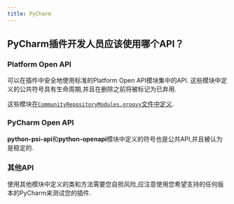 ```yaml
---
title: PyCharm
---
```


## PyCharm插件开发人员应该使用哪个API？


### Platform Open API


可以在插件中安全地使用标准的Platform Open API模块集中的API.
这些模块中定义的公共符号具有生命周期,并且在删除之前将被标记为已弃用.


这些模块[在`CommunityRepositoryModules.groovy`文件中定义](upsource:///platform/build-scripts/groovy/org/jetbrains/intellij/build/CommunityRepositoryModules.groovy).


### PyCharm Open API


**python-psi-api**和**python-openapi**模块中定义的符号也是公共API,并且被认为是稳定的.


### 其他API


使用其他模块中定义的类和方法需要您自担风险,应注意使用您希望支持的任何版本的PyCharm来测试您的插件.


